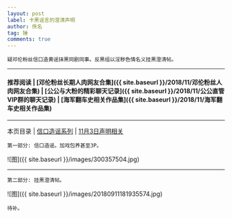 ```yaml
---
layout: post
label: 卡黑谣言的澄清声明
author: 佚名
tag: 锤
comments: true
---
```


    疑邓伦粉丝信口造黄谣抹黑同剧同事。反黑组以淫秽色情名义挂黑澄清帖。

---

#### 推荐阅读 | [邓伦粉丝长期人肉网友合集]({{ site.baseurl }}/2018/11/邓伦粉丝人肉网友合集) | [公公与大粉的精彩聊天记录]({{ site.baseurl }}/2018/11/公公直管VIP群的聊天记录)  | [海军翻车史相关作品集]({{ site.baseurl }}/2018/11/海军翻车史相关作品集) 

---

本页目录 \| [信口造谣系列](#dxjja) \| [11月3日声明相关](#dxjjb) 


<a name="dxjja"></a>

    第一部分: 信口造谣。加戏包养甚至3P。
    
![图]({{ site.baseurl }}/images/300357504.jpg) 

---

    
<a name="dxjjb"></a>

    第二部分: 挂黑澄清帖。
    

![图]({{ site.baseurl }}/images/20180911181935574.jpg) 


    待补。
